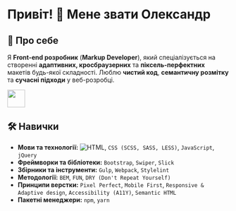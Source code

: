 # Привіт! 👋 Мене звати Олександр

## 🚀 Про себе
Я **Front-end розробник** (**Markup Developer**), який спеціалізується на створенні **адаптивних, кросбраузерних** та **піксель-перфектних** макетів будь-якої складності. Люблю **чистий код**, **семантичну розмітку** та **сучасні підходи** у веб-розробці.

<img width="40px" height="40px" src="https://img.shields.io/badge/-white?style=for-the-badge&logo=html5&logoColor=#E34F26"/>

## 🛠️ Навички
- **Мови та технології:** ![HTML](https://img.shields.io/badge/HTML-FF5722?style=for-the-badge&logo=html5&logoColor=white), `CSS (SCSS, SASS, LESS)`, `JavaScript`, `jQuery`
- **Фреймворки та бібліотеки:** `Bootstrap`, `Swiper`, `Slick`
- **Збірники та інструменти:** `Gulp`, `Webpack`, `Stylelint`
- **Методології:** `BEM`, `FUN`, `DRY (Don't Repeat Yourself)`
- **Принципи верстки:** `Pixel Perfect`, `Mobile First`, `Responsive & Adaptive design`, `Accessibility (A11Y)`, `Semantic HTML`
- **Пакетні менеджери:** `npm`, `yarn`

<!-- ## 💼 Мої проекти
- [Название проекта 1](ссылка) – краткое описание
- [Название проекта 2](ссылка) – краткое описание
- [Больше проектов](https://github.com/ТВОЙ_GITHUB) в моём профиле!

## 📫 Контакты
- 📧 Email: example@email.com
- 💼 LinkedIn: [ТВОЙ ЛИНКЕДИН](https://linkedin.com/in/ТВОЙ_ЛИНКЕДИН)
- 💬 Telegram: [@ТВОЙ_ТГ](https://t.me/ТВОЙ_ТГ)

Буду рад сотрудничеству и интересным проектам! 🚀 -->
